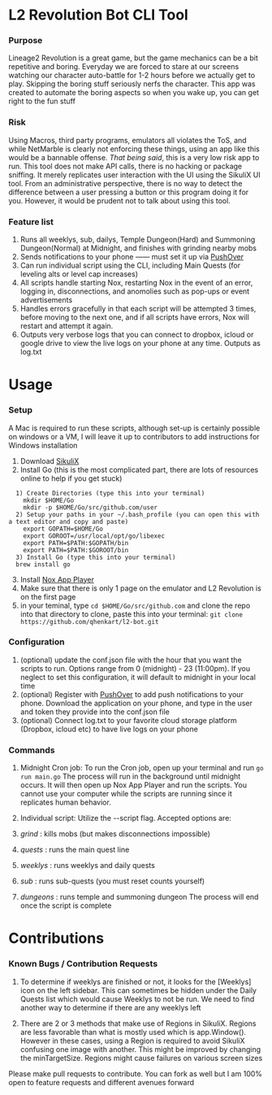 # L2 Revolution Bot CLI Tool

### Purpose
Lineage2 Revolution is a great game, but the game mechanics can be a bit repetitive and boring. Everyday we are forced to stare at our screens watching our character auto-battle for 1-2 hours before we actually get to play. Skipping the boring stuff seriously nerfs the character. This app was created to automate the boring aspects so when you wake up, you can get right to the fun stuff

### Risk
Using Macros, third party programs, emulators all violates the ToS, and while NetMarble is clearly not enforcing these things, using an app like this would be a bannable offense. *That being said*, this is a very low risk app to run. This tool does not make API calls, there is no hacking or package sniffing. It merely replicates user interaction with the UI using the SikuliX UI tool. From an administrative perspective, there is no way to detect the difference between a user pressing a button or this program doing it for you. However, it would be prudent not to talk about using this tool.

### Feature list
1. Runs all weeklys, sub, dailys, Temple Dungeon(Hard) and Summoning Dungeon(Normal) at Midnight, and finishes with grinding nearby mobs
2. Sends notifications to your phone —— must set it up via [PushOver](http://pushover.net)
3. Can run individual script using the CLI, including Main Quests (for leveling alts or level cap increases)
4. All scripts handle starting Nox, restarting Nox in the event of an error, logging in, disconnections, and anomolies such as pop-ups or event advertisements
5. Handles errors gracefully in that each script will be attempted 3 times, before moving to the next one, and if all scripts have errors, Nox will restart and attempt it again.
6. Outputs very verbose logs that you can connect to dropbox, icloud or google drive to view the live logs on your phone at any time. Outputs as log.txt

# Usage

### Setup
A Mac is required to run these scripts, although set-up is certainly possible on windows or a VM, I will leave it up to contributors to add instructions for Windows installation

1. Download [SikuliX](http://www.sikuli.org/)
2. Install Go (this is the most complicated part, there are lots of resources online to help if you get stuck)
```
  1) Create Directories (type this into your terminal)
    mkdir $HOME/Go
    mkdir -p $HOME/Go/src/github.com/user
  2) Setup your paths in your ~/.bash_profile (you can open this with a text editor and copy and paste)
    export GOPATH=$HOME/Go
    export GOROOT=/usr/local/opt/go/libexec
    export PATH=$PATH:$GOPATH/bin
    export PATH=$PATH:$GOROOT/bin
  3) Install Go (type this into your terminal)
  brew install go
```
3. Install [Nox App Player](http://www.bignox.com)
4. Make sure that there is only 1 page on the emulator and L2 Revolution is on the first page
5. in your teminal, type `cd $HOME/Go/src/github.com` and clone the repo into that directory
  to clone, paste this into your terminal: `git clone https://github.com/qhenkart/l2-bot.git`

### Configuration
1. (optional) update the conf.json file with the hour that you want the scripts to run. Options range from 0 (midnight) - 23 (11:00pm). If you neglect to set this configuration, it will default to midnight in your local time
2. (optional) Register with [PushOver](https://pushover.net/) to add push notifications to your phone. Download the application on your phone, and type in the user and token they provide into the conf.json file
3. (optional) Connect log.txt to your favorite cloud storage platform (Dropbox, icloud etc) to have live logs on your phone


### Commands
1. Midnight Cron job:
  To run the Cron job, open up your terminal and run
  `go run main.go`
  The process will run in the background until midnight occurs. It will then open up Nox App Player and run the scripts. You cannot use your computer while the scripts are running since it replicates human behavior.

2. Individual script:
  Utilize the --script flag. Accepted options are:
  1. *grind* : kills mobs (but makes disconnections impossible)
  2. *quests* : runs the main quest line
  3. *weeklys* : runs weeklys and daily quests
  4. *sub* : runs sub-quests (you must reset counts yourself)
  4. *dungeons* : runs temple and summoning dungeon
  The process will end once the script is complete



# Contributions

### Known Bugs / Contribution Requests
1. To determine if weeklys are finished or not, it looks for the [Weeklys] icon on the left sidebar. This can sometimes be hidden under the Daily Quests list which would cause Weeklys to not be run. We need to find another way to determine if there are any weeklys left

2. There are 2 or 3 methods that make use of Regions in SikuliX. Regions are less favorable than what is mostly used which is app.Window(). However in these cases, using a Region is required to avoid SikuliX confusing one image with another. This might be improved by changing the minTargetSize. Regions might cause failures on various screen sizes

Please make pull requests to contribute. You can fork as well but I am 100% open to feature requests and different avenues forward
